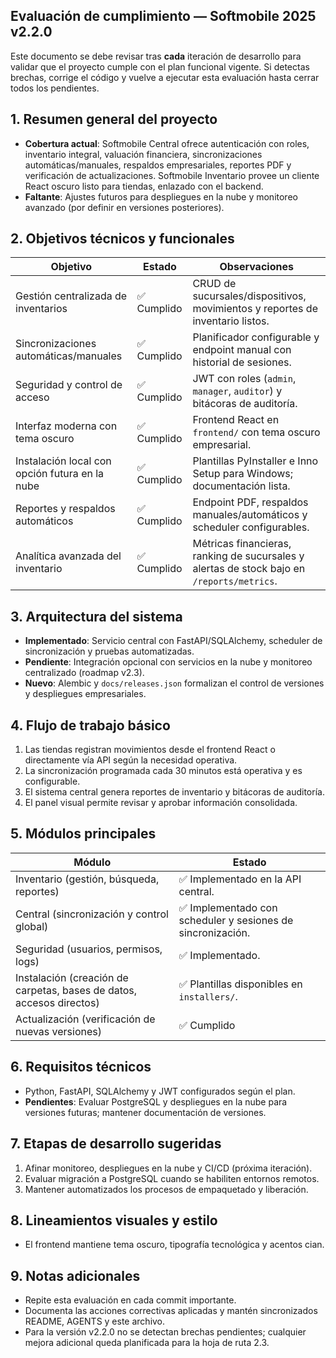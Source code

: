 ## Evaluación de cumplimiento — Softmobile 2025 v2.2.0

Este documento se debe revisar tras **cada** iteración de desarrollo para validar que el proyecto cumple con el plan funcional vigente. Si detectas brechas, corrige el código y vuelve a ejecutar esta evaluación hasta cerrar todos los pendientes.

## 1. Resumen general del proyecto
- **Cobertura actual**: Softmobile Central ofrece autenticación con roles, inventario integral, valuación financiera, sincronizaciones automáticas/manuales, respaldos empresariales, reportes PDF y verificación de actualizaciones. Softmobile Inventario provee un cliente React oscuro listo para tiendas, enlazado con el backend.
- **Faltante**: Ajustes futuros para despliegues en la nube y monitoreo avanzado (por definir en versiones posteriores).

## 2. Objetivos técnicos y funcionales
| Objetivo | Estado | Observaciones |
| --- | --- | --- |
| Gestión centralizada de inventarios | ✅ Cumplido | CRUD de sucursales/dispositivos, movimientos y reportes de inventario listos. |
| Sincronizaciones automáticas/manuales | ✅ Cumplido | Planificador configurable y endpoint manual con historial de sesiones. |
| Seguridad y control de acceso | ✅ Cumplido | JWT con roles (`admin`, `manager`, `auditor`) y bitácoras de auditoría. |
| Interfaz moderna con tema oscuro | ✅ Cumplido | Frontend React en `frontend/` con tema oscuro empresarial. |
| Instalación local con opción futura en la nube | ✅ Cumplido | Plantillas PyInstaller e Inno Setup para Windows; documentación lista. |
| Reportes y respaldos automáticos | ✅ Cumplido | Endpoint PDF, respaldos manuales/automáticos y scheduler configurables. |
| Analítica avanzada del inventario | ✅ Cumplido | Métricas financieras, ranking de sucursales y alertas de stock bajo en `/reports/metrics`. |

## 3. Arquitectura del sistema
- **Implementado**: Servicio central con FastAPI/SQLAlchemy, scheduler de sincronización y pruebas automatizadas.
- **Pendiente**: Integración opcional con servicios en la nube y monitoreo centralizado (roadmap v2.3).
- **Nuevo**: Alembic y `docs/releases.json` formalizan el control de versiones y despliegues empresariales.

## 4. Flujo de trabajo básico
1. Las tiendas registran movimientos desde el frontend React o directamente vía API según la necesidad operativa.
2. La sincronización programada cada 30 minutos está operativa y es configurable.
3. El sistema central genera reportes de inventario y bitácoras de auditoría.
4. El panel visual permite revisar y aprobar información consolidada.

## 5. Módulos principales
| Módulo | Estado |
| --- | --- |
| Inventario (gestión, búsqueda, reportes) | ✅ Implementado en la API central. |
| Central (sincronización y control global) | ✅ Implementado con scheduler y sesiones de sincronización. |
| Seguridad (usuarios, permisos, logs) | ✅ Implementado. |
| Instalación (creación de carpetas, bases de datos, accesos directos) | ✅ Plantillas disponibles en `installers/`. |
| Actualización (verificación de nuevas versiones) | ✅ Cumplido | Endpoint `/updates/*`, feed `docs/releases.json` y avisos en el frontend. |

## 6. Requisitos técnicos
- Python, FastAPI, SQLAlchemy y JWT configurados según el plan.
- **Pendientes**: Evaluar PostgreSQL y despliegues en la nube para versiones futuras; mantener documentación de versiones.

## 7. Etapas de desarrollo sugeridas
1. Afinar monitoreo, despliegues en la nube y CI/CD (próxima iteración).
2. Evaluar migración a PostgreSQL cuando se habiliten entornos remotos.
3. Mantener automatizados los procesos de empaquetado y liberación.

## 8. Lineamientos visuales y estilo
- El frontend mantiene tema oscuro, tipografía tecnológica y acentos cian.

## 9. Notas adicionales
- Repite esta evaluación en cada commit importante.
- Documenta las acciones correctivas aplicadas y mantén sincronizados README, AGENTS y este archivo.
- Para la versión v2.2.0 no se detectan brechas pendientes; cualquier mejora adicional queda planificada para la hoja de ruta 2.3.
